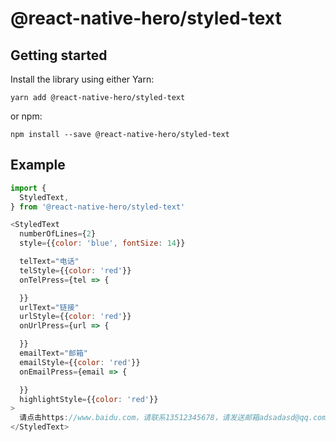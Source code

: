 # @react-native-hero/styled-text

## Getting started

Install the library using either Yarn:

```
yarn add @react-native-hero/styled-text
```

or npm:

```
npm install --save @react-native-hero/styled-text
```

## Example

```js
import {
  StyledText,
} from '@react-native-hero/styled-text'

<StyledText
  numberOfLines={2}
  style={{color: 'blue', fontSize: 14}}

  telText="电话"
  telStyle={{color: 'red'}}
  onTelPress={tel => {

  }}
  urlText="链接"
  urlStyle={{color: 'red'}}
  onUrlPress={url => {

  }}
  emailText="邮箱"
  emailStyle={{color: 'red'}}
  onEmailPress={email => {

  }}
  highlightStyle={{color: 'red'}}
>
  请点击https://www.baidu.com，请联系13512345678，请发送邮箱adsadasd@qq.com，高亮<i>关键字</i>
</StyledText>
```
